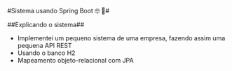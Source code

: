 #Sistema usando Spring Boot :nerd_face: :closed_book:#

##Explicando o sistema##
- Implementei um pequeno sistema de uma empresa, fazendo assim uma pequena API REST
- Usando o banco H2
- Mapeamento objeto-relacional com JPA

